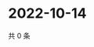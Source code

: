 # 2022-10-14

共 0 条

<!-- BEGIN WEIBO -->
<!-- 最后更新时间 Fri Oct 14 2022 10:07:26 GMT+0800 (China Standard Time) -->

<!-- END WEIBO -->
